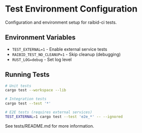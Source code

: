 # Test Environment Configuration
Configuration and environment setup for raibid-ci tests.

## Environment Variables
- `TEST_EXTERNAL=1` - Enable external service tests
- `RAIBID_TEST_NO_CLEANUP=1` - Skip cleanup (debugging)
- `RUST_LOG=debug` - Set log level

## Running Tests
```bash
# Unit tests
cargo test --workspace --lib

# Integration tests
cargo test --test '*'

# E2E tests (requires external services)
TEST_EXTERNAL=1 cargo test --test 'e2e_*' -- --ignored
```

See tests/README.md for more information.
